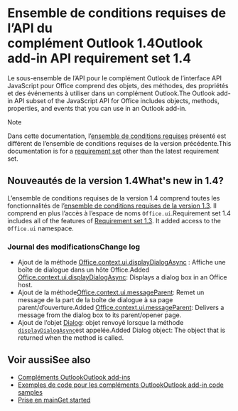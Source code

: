 # <a name="outlook-add-in-api-requirement-set-14"></a><span data-ttu-id="91c45-101">Ensemble de conditions requises de l’API du complément Outlook 1.4</span><span class="sxs-lookup"><span data-stu-id="91c45-101">Outlook add-in API requirement set 1.4</span></span>

<span data-ttu-id="91c45-102">Le sous-ensemble de l’API pour le complément Outlook de l’interface API JavaScript pour Office comprend des objets, des méthodes, des propriétés et des événements à utiliser dans un complément Outlook.</span><span class="sxs-lookup"><span data-stu-id="91c45-102">The Outlook add-in API subset of the JavaScript API for Office includes objects, methods, properties, and events that you can use in an Outlook add-in.</span></span>

> [!NOTE]
> <span data-ttu-id="91c45-103">Dans cette documentation, l’[ensemble de conditions requises](/office/dev/add-ins/reference/requirement-sets/outlook-api-requirement-sets) présenté est différent de l’ensemble de conditions requises de la version précédente.</span><span class="sxs-lookup"><span data-stu-id="91c45-103">This documentation is for a [requirement set](/office/dev/add-ins/reference/requirement-sets/outlook-api-requirement-sets) other than the latest requirement set.</span></span>

## <a name="whats-new-in-14"></a><span data-ttu-id="91c45-104">Nouveautés de la version 1.4</span><span class="sxs-lookup"><span data-stu-id="91c45-104">What's new in 1.4?</span></span>

<span data-ttu-id="91c45-p101">L’ensemble de conditions requises de la version 1.4 comprend toutes les fonctionnalités de l’[ensemble de conditions requises de la version 1.3](../requirement-set-1.3/outlook-requirement-set-1.3.md). Il comprend en plus l’accès à l’espace de noms `Office.ui`.</span><span class="sxs-lookup"><span data-stu-id="91c45-p101">Requirement set 1.4 includes all of the features of [Requirement set 1.3](../requirement-set-1.3/outlook-requirement-set-1.3.md). It added access to the `Office.ui` namespace.</span></span>

### <a name="change-log"></a><span data-ttu-id="91c45-107">Journal des modifications</span><span class="sxs-lookup"><span data-stu-id="91c45-107">Change log</span></span>

- <span data-ttu-id="91c45-108">Ajout de la méthode [Office.context.ui.displayDialogAsync](/javascript/api/office/office.ui#displaydialogasync-startaddress--options--callback-) : Affiche une boîte de dialogue dans un hôte Office.</span><span class="sxs-lookup"><span data-stu-id="91c45-108">Added [Office.context.ui.displayDialogAsync](/javascript/api/office/office.ui#displaydialogasync-startaddress--options--callback-): Displays a dialog box in an Office host.</span></span>
- <span data-ttu-id="91c45-109">Ajout de la méthode[Office.context.ui.messageParent](/javascript/api/office/office.ui#messageparent-message-): Remet un message de la part de la boîte de dialogue à sa page parent/d’ouverture.</span><span class="sxs-lookup"><span data-stu-id="91c45-109">Added [Office.context.ui.messageParent](/javascript/api/office/office.ui#messageparent-message-): Delivers a message from the dialog box to its parent/opener page.</span></span>
- <span data-ttu-id="91c45-110">Ajout de l’objet [Dialog](/javascript/api/office/office.dialog): objet renvoyé lorsque la méthode [`displayDialogAsync`](/javascript/api/office/office.ui#displaydialogasync-startaddress--options--callback-)est appelée.</span><span class="sxs-lookup"><span data-stu-id="91c45-110">Added Dialog object: The object that is returned when the  method is called.</span></span>

## <a name="see-also"></a><span data-ttu-id="91c45-111">Voir aussi</span><span class="sxs-lookup"><span data-stu-id="91c45-111">See also</span></span>

- [<span data-ttu-id="91c45-112">Compléments Outlook</span><span class="sxs-lookup"><span data-stu-id="91c45-112">Outlook add-ins</span></span>](https://docs.microsoft.com/outlook/add-ins/)
- [<span data-ttu-id="91c45-113">Exemples de code pour les compléments Outlook</span><span class="sxs-lookup"><span data-stu-id="91c45-113">Outlook add-in code samples</span></span>](https://developer.microsoft.com/outlook/gallery/?filterBy=Outlook,Samples,Add-ins)
- [<span data-ttu-id="91c45-114">Prise en main</span><span class="sxs-lookup"><span data-stu-id="91c45-114">Get started</span></span>](https://docs.microsoft.com/outlook/add-ins/quick-start)